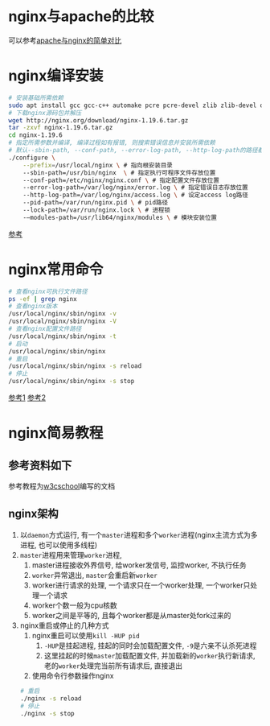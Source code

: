# nginx与apache的比较
可以参考[apache与nginx的简单对比](apache.md#apache与nginx的简单对比)  

# nginx编译安装
```bash
# 安装基础所需依赖
sudo apt install gcc gcc-c++ automake pcre pcre-devel zlib zlib-devel openssl openssl-devel make -y
# 下载nginx源码包并解压
wget http://nginx.org/download/nginx-1.19.6.tar.gz
tar -zxvf nginx-1.19.6.tar.gz
cd nginx-1.19.6
# 指定所需参数并编译, 编译过程如有报错, 则搜索错误信息并安装所需依赖
# 默认--sbin-path, --conf-path, --error-log-path, --http-log-path的路径都在--prefix下
./configure \
    --prefix=/usr/local/nginx \ # 指向根安装目录
    --sbin-path=/usr/bin/nginx  \ # 指定执行可程序文件存放位置
    --conf-path=/etc/nginx/nginx.conf \ # 指定配置文件存放位置
    --error-log-path=/var/log/nginx/error.log \ # 指定错误日志存放位置
    --http-log-path=/var/log/nginx/access.log \ # 设定access log路径
    --pid-path=/var/run/nginx.pid \ # pid路径
    --lock-path=/var/run/nginx.lock \ # 进程锁
    -–modules-path=/usr/lib64/nginx/modules \ # 模块安装位置
```
[参考](https://www.cnblogs.com/flashfish/p/11025961.html)

# nginx常用命令
```bash
# 查看nginx可执行文件路径
ps -ef | grep nginx
# 查看nginx版本
/usr/local/nginx/sbin/nginx -v
/usr/local/nginx/sbin/nginx -V
# 查看nginx配置文件路径
/usr/local/nginx/sbin/nginx -t
# 启动
/usr/local/nginx/sbin/nginx
# 重启
/usr/local/nginx/sbin/nginx -s reload
# 停止
/usr/local/nginx/sbin/nginx -s stop
```
[参考1](https://www.cnblogs.com/cangqinglang/p/9278223.html)
[参考2](https://blog.csdn.net/richie696/article/details/113086781)

# nginx简易教程
## 参考资料如下
参考教程为[w3cschool](https://www.w3cschool.cn/nginx/)编写的文档

## nginx架构
1. 以`daemon`方式运行, 有一个`master`进程和多个`worker`进程(nginx主流方式为多进程, 也可以使用多线程)
2. `master`进程用来管理`worker`进程,
    1. master进程接收外界信号, 给worker发信号, 监控worker, 不执行任务
    2. `worker`异常退出, `master`会重启新`worker`
    3. worker进行请求的处理, 一个请求只在一个worker处理, 一个worker只处理一个请求
    4. worker个数一般为cpu核数
    5. worker之间是平等的, 且每个worker都是从master处fork过来的
3. nginx重启或停止的几种方式
    1. nginx重启可以使用`kill -HUP pid`
        1. `-HUP`是挂起进程, 挂起的同时会加载配置文件, `-9`是六亲不认杀死进程
        2. 这里挂起的时候`master`加载配置文件, 并加载新的`worker`执行新请求, 老的`worker`处理完当前所有请求后, 直接退出
    2. 使用命令行参数操作nginx
    ```bash
    # 重启
    ./nginx -s reload
    # 停止
    ./nginx -s stop
    ```